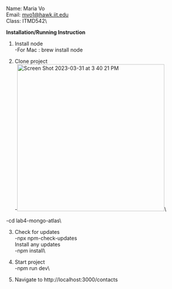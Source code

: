 Name: Maria Vo\
Email: mvo1@hawk.iit.edu\
Class: ITMD542\

**Installation/Running Instruction**
1. Install node\
  -For Mac : brew install node

2. Clone project\
  -<img width="401" alt="Screen Shot 2023-03-31 at 3 40 21 PM" src="https://user-images.githubusercontent.com/38661852/229225363-059b9cc5-8e35-4380-ab68-8fb801ad3ed2.png">\
  
  -cd lab4-mongo-atlas\
  
3. Check for updates\
  -npx npm-check-updates\
    Install any updates\
    -npm install\

4. Start project\
  -npm run dev\
  
5. Navigate to http://localhost:3000/contacts
